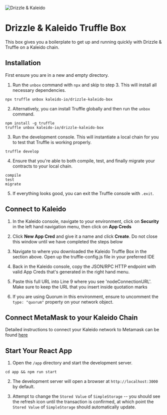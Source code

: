 ![Drizzle & Kaleido](https://github.com/kaleido-io/drizzle-kaleido-box/blob/master/box-img-sm.png "Drizzle & Kaleido")

# Drizzle & Kaleido Truffle Box

This box gives you a boilerplate to get up and running quickly with Drizzle & Truffle on a Kaleido chain.

## Installation

First ensure you are in a new and empty directory.

1. Run the `unbox` command with `npx` and skip to step 3. This will install all necessary dependencies.

```
npx truffle unbox kaleido-io/drizzle-kaleido-box
```

2. Alternatively, you can install Truffle globally and then run the `unbox` command.

```
npm install -g truffle
truffle unbox kaleido-io/drizzle-kaleido-box
```

3. Run the development console. This will instantiate a local chain for you to test that Truffle is working properly.

```
truffle develop
```

4. Ensure that you're able to both compile, test, and finally migrate your contracts to your local chain.

```
compile
test
migrate
```

5. If everything looks good, you can exit the Truffle console with `.exit`.

## Connect to Kaleido

1. In the Kaleido console, navigate to your environment, click on **Security** in the left hand navigation menu, then click on **App Creds**

2. Click **New App Cred** and give it a name and click **Create**. Do not close this window until we have completed the steps below

3. Navigate to where you downloaded the Kaleido Truffle Box in the section above.  Open up the truffle-config.js file in your preferred IDE

4. Back in the Kaleido console, copy the JSON/RPC HTTP endpoint with valid App Creds that's generated in the right hand menu.

5. Paste this full URL into Line 9 where you see 'nodeConnectionURL'. Make sure to keep the URL that you insert inside quotation marks

6. If you are using Quorum in this environment, ensure to uncomment the `type: "quorum"` property on your network object.

## Connect MetaMask to your Kaleido Chain

Detailed instructions to connect your Kaleido network to Metamask can be found [here](https://docs.kaleido.io/developers/smart-contracts/metamask/)

## Start Your React App

1. Open the `/app` directory and start the development server.
```
cd app && npm run start
```

2. The development server will open a browser at `http://localhost:3000` by default.

3. Attempt to change the `Stored Value` of `SimpleStorage` -- you should see the refresh icon until the transaction is confirmed, at which point the `Stored Value` of `SimpleStorage` should automatically update.
